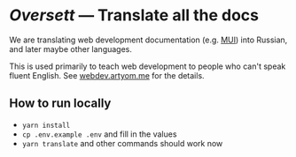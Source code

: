 # _Oversett_ — Translate all the docs

We are translating web development documentation (e.g. [MUI](https://mui.com)) into Russian, and later maybe other languages.

This is used primarily to teach web development to people who can't speak fluent English. See [webdev.artyom.me](https://webdev.artyom.me) for the details.

## How to run locally

- `yarn install`
- `cp .env.example .env` and fill in the values
- `yarn translate` and other commands should work now
